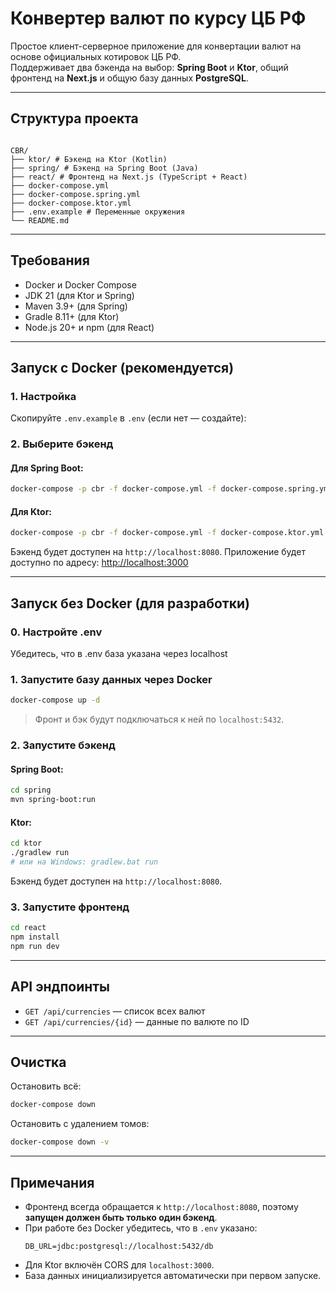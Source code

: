 # Конвертер валют по курсу ЦБ РФ

Простое клиент-серверное приложение для конвертации валют на основе официальных котировок ЦБ РФ.  
Поддерживает два бэкенда на выбор: **Spring Boot** и **Ktor**, общий фронтенд на **Next.js** и общую базу данных **PostgreSQL**.

---

## Структура проекта

```

CBR/
├── ktor/ # Бэкенд на Ktor (Kotlin)
├── spring/ # Бэкенд на Spring Boot (Java)
├── react/ # Фронтенд на Next.js (TypeScript + React)
├── docker-compose.yml
├── docker-compose.spring.yml
├── docker-compose.ktor.yml
├── .env.example # Переменные окружения
└── README.md

```

---

## Требования

- Docker и Docker Compose
- JDK 21 (для Ktor и Spring)
- Maven 3.9+ (для Spring)
- Gradle 8.11+ (для Ktor)
- Node.js 20+ и npm (для React)

---

## Запуск с Docker (рекомендуется)

### 1. Настройка

Скопируйте `.env.example` в `.env` (если нет — создайте):

### 2. Выберите бэкенд

#### Для Spring Boot:

```bash
docker-compose -p cbr -f docker-compose.yml -f docker-compose.spring.yml up -d --build
```

#### Для Ktor:

```bash
docker-compose -p cbr -f docker-compose.yml -f docker-compose.ktor.yml up -d --build
```

Бэкенд будет доступен на `http://localhost:8080`.
Приложение будет доступно по адресу: [http://localhost:3000](http://localhost:3000)

---

## Запуск без Docker (для разработки)

### 0. Настройте .env

Убедитесь, что в .env база указана через localhost

### 1. Запустите базу данных через Docker

```bash
docker-compose up -d
```

> Фронт и бэк будут подключаться к ней по `localhost:5432`.

### 2. Запустите бэкенд

#### Spring Boot:

```bash
cd spring
mvn spring-boot:run
```

#### Ktor:

```bash
cd ktor
./gradlew run
# или на Windows: gradlew.bat run
```

Бэкенд будет доступен на `http://localhost:8080`.

### 3. Запустите фронтенд

```bash
cd react
npm install
npm run dev
```

---

## API эндпоинты

- `GET /api/currencies` — список всех валют
- `GET /api/currencies/{id}` — данные по валюте по ID

---

## Очистка

Остановить всё:

```bash
docker-compose down
```

Остановить с удалением томов:

```bash
docker-compose down -v
```

---

## Примечания

- Фронтенд всегда обращается к `http://localhost:8080`, поэтому **запущен должен быть только один бэкенд**.
- При работе без Docker убедитесь, что в `.env` указано:
  ```env
  DB_URL=jdbc:postgresql://localhost:5432/db
  ```
- Для Ktor включён CORS для `localhost:3000`.
- База данных инициализируется автоматически при первом запуске.
